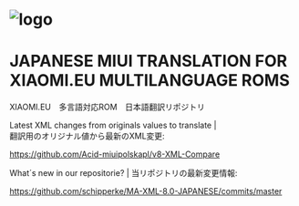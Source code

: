 # ![logo](http://i.imgur.com/Muo8hZF.png)

# JAPANESE MIUI TRANSLATION FOR XIAOMI.EU MULTILANGUAGE ROMS
XIAOMI.EU　多言語対応ROM　日本語翻訳リポジトリ

Latest XML changes from originals values to translate  |  
翻訳用のオリジナル値から最新のXML変更:


https://github.com/Acid-miuipolskapl/v8-XML-Compare

What´s new in our repositorie?  | 当リポジトリの最新変更情報:

https://github.com/schipperke/MA-XML-8.0-JAPANESE/commits/master
